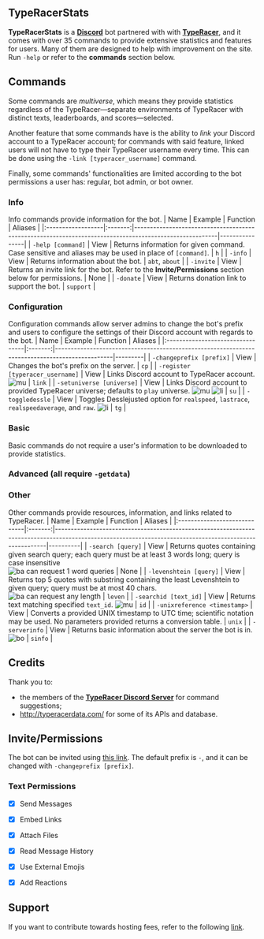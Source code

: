 ## TypeRacerStats
**TypeRacerStats** is a [**Discord**](https://discord.com/) bot partnered with with [**TypeRacer**](http://typeracer.com/), and it comes with over 35 commands to provide extensive statistics and features for users. Many of them are designed to help with improvement on the site. Run `-help` or refer to the **commands** section below.


## Commands
Some commands are _multiverse_, which means they provide statistics regardless of the TypeRacer—separate environments of TypeRacer with distinct texts, leaderboards, and scores—selected.

Another feature that some commands have is the ability to _link_ your Discord account to a TypeRacer account; for commands with said feature, linked users will not have to type their TypeRacer username every time. This can be done using the `-link [typeracer_username]` command.

Finally, some commands' functionalities are limited according to the bot permissions a user has: regular, bot admin, or bot owner.

### Info
Info commands provide information for the bot.
| Name              | Example | Function                                                                                               | Aliases        |
|:------------------|:-------:|--------------------------------------------------------------------------------------------------------|----------------|
| `-help [command]` | View    | Returns information for given command. Case sensitive and aliases may be used in place of `[command]`. | `h`            |
| `-info`           | View    | Returns information about the bot.                                                                     | `abt`, `about` |
| `-invite`         | View    | Returns an invite link for the bot. Refer to the **Invite/Permissions** section below for permissions. | None           |
| `-donate`         | View    | Returns donation link to support the bot.                                                              | `support`      |

### Configuration
Configuration commands allow server admins to change the bot's prefix and users to configure the settings of their Discord account with regards to the bot.
| Name                             | Example | Function                                                                                       | Aliases |
|:---------------------------------|:-------:|------------------------------------------------------------------------------------------------|---------|
| `-changeprefix [prefix]`         | View    | Changes the bot's prefix on the server.                                                        | `cp`    |
| `-register [typeracer_username]` | View    | Links Discord account to TypeRacer account. ![mu]                                              | `link`  |
| `-setuniverse [universe]`        | View    | Links Discord account to provided TypeRacer universe; defaults to `play` universe. ![mu] ![li] | `su`    |
| `-toggledessle`                  | View    | Toggles Desslejusted option for `realspeed`, `lastrace`, `realspeedaverage`, and `raw`. ![li]  | `tg`    |

### Basic
Basic commands do not require a user's information to be downloaded to provide statistics.

### Advanced (all require `-getdata`)

### Other
Other commands provide resources, information, and links related to TypeRacer.
| Name                         | Example | Function                                                                                                                                                | Aliases  |
|:-----------------------------|:-------:|---------------------------------------------------------------------------------------------------------------------------------------------------------|----------|
| `-search [query]`            | View    | Returns quotes containing given search query; each query must be at least 3 words long; query is case insensitive<br/> ![ba] can request 1 word queries | None     |
| `-levenshtein [query]`       | View    | Returns top 5 quotes with substring containing the least Levenshtein to given query; query must be at most 40 chars.<br/> ![ba] can request any length  | `leven`  |
| `-searchid [text_id]`        | View    | Returns text matching specified `text_id`. ![mu]                                                                                                        | `id`     |
| `-unixreference <timestamp>` | View    | Converts a provided UNIX timestamp to UTC time; scientific notation may be used. No parameters provided returns a conversion table.                     | `unix`   |
| `-serverinfo`                | View    | Returns basic information about the server the bot is in. ![bo]                                                                                         |  `sinfo` |

[mu]: https://img.shields.io/badge/-multiverse-d3d3d3
[li]: https://img.shields.io/badge/-link-ffcc00
[ba]: https://img.shields.io/badge/-bot%20admins-ff4500
[bo]: https://img.shields.io/badge/-bot%20owners-800080

## Credits
Thank you to:
* the members of the [**TypeRacer Discord Server**](https://discord.com/invite/typeracer) for command suggestions;
* http://typeracerdata.com/ for some of its APIs and database.


## Invite/Permissions
The bot can be invited using [this link](https://discord.com/api/oauth2/authorize?client_id=742267194443956334&permissions=378944&scope=bot). The default prefix is `-`, and it can be changed with `-changeprefix [prefix]`.
### Text Permissions
- [x] Send Messages
- [x] Embed Links
- [x] Attach Files
- [x] Read Message History
- [x] Use External Emojis
- [x] Add Reactions


## Support
If you want to contribute towards hosting fees, refer to the following [link](https://www.paypal.me/e3e2).